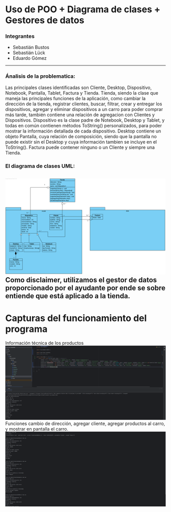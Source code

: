 # Uso de POO + Diagrama de clases + Gestores de datos
### Integrantes
- Sebastián Bustos
- Sebastián Lück
- Eduardo Gómez
---
### Ánalisis de la problematica:
Las principales clases identificadas son Cliente, Desktop, Dispositivo, Notebook, Pantalla, Tablet, Factura y Tienda.
Tienda, siendo la clase que maneja las principales funciones de la aplicación, como cambiar la dirección de la tienda, registrar clientes, buscar, filtrar, crear y entregar los dispositivos, agregar y eliminar dispositivos a un carro para poder comprar más tarde, también contiene una relación de agregacion con Clientes y Dispositivos.
Dispositivo es la clase padre de Notebook, Desktop y Tablet, y todas en común contienen métodos ToString() personalizados, para poder mostrar la información detallada de cada dispositivo.
Desktop contiene un objeto Pantalla, cuya relación de composición, siendo que la pantalla no puede existir sin el Desktop y cuya información tambien se incluye en el ToString().
Factura puede contener ninguno o un Cliente y siempre una Tienda.
### El diagrama de clases UML:
![Diagrama uml](assets/Tienda.png)
Como disclaimer, utilizamos el gestor de datos proporcionado por el ayudante por ende se sobre entiende que está aplicado a la tienda.
--
# Capturas del funcionamiento del programa
Información técnica de los productos
![Diagrama uml](assets/img.png)
Funciones cambio de dirección, agregar cliente, agregar productos al carro, y mostrar en pantalla el carro.
![Diagrama uml](assets/img_1.png)